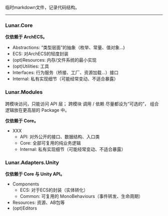 临时markdown文件，记录代码结构。

---

### Lunar.Core
**仅依赖于 ArchECS。**

- Abstractions: “类型层面”的抽象（枚举、常量、值对象...)
- ECS: 对ArchECS的轻度封装
- (opt)Resources: 内存/文件系统的最小实现
- (opt)Utilities: 工具
- Interfaces: 行为服务（桥接、工厂、资源加载...）接口
- Internal: 私有实现细节（可能经常变动、不适合暴露）

### Lunar.Modules
跨模块访问，只能访问 API 层；
跨模块 调用 / 依赖 尽量都设为“可选的”，
组合逻辑放在更高层的 Package 中。

**仅依赖于 Core。**

- XXX
  - API: 对外公开的接口、数据结构、入口类
  - Core: 全部可复用的纯业务逻辑
  - Internal: 私有实现细节（可能经常变动、不适合暴露）

### Lunar.Adapters.Unity
**仅依赖于 Core 与 Unity API。**

- Components
  - ECS: 对于ECS的封装（实体转化）
  - Common:  可复用的 MonoBehaviours（事件转发、生命周期）
- Resources: 资源、AB包等
- (opt)Editors